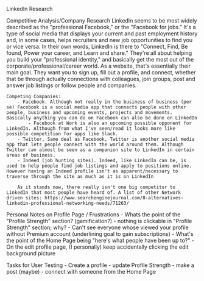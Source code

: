 LinkedIn Research

Competitive Analysis/Company Research
	LinkedIn seems to be most widely described as the "professional Facebook," or the "Facebook for jobs." It's a type of social media that displays your current and past employment history and, in some cases, helps recruiters and new job opportunities to find you or vice versa. In their own words, LinkedIn is there to "Connect, Find, Be found, Power your career, and Learn and share." They're all about helping you build your "professional identity," and basically get the most out of the corporate/professional/career world.
	As a website, that's essentially their main goal. They want you to sign up, fill out a profile, and connect, whether that be through actually connections with colleagues, join groups, post and answer job listings or follow people and companies. 

	Competing Companies:
		- Facebook. Although not really in the business of business (per se) Facebook is a social media app that connects people with other people, business and upcoming events, projects and movements. Basically anything you can do on Facebook can also be done on LinkedIn
			- Facebook at Work is also an upcoming possible opponent for LinkedIn. Although from what I've seen/read it looks more like possible competition for apps like Slack.
		- Twitter. Same deal as Facebook, Twitter is another social media app that lets people connect with the world around them. Although Twitter can almost be seen as a companion site to LinkedIn in certain areas of business.
		- Indeed (job hunting sites). Indeed, like LinkedIn can be, is used to help people find job listings and apply to positions online. However having an Indeed profile isn't as apparent/necessary to traverse through the site as much as it is on LinkedIn

		As it stands now, there really isn't one big competitor to LinkedIn that most people have heard of. A list of other Network driven sites: https://www.searchenginejournal.com/8-alternatives-linkedin-professional-networking-needs/71263/


Personal Notes on Profile Page / Frustrations
	- Whats the point of the "Profile Strength" section? (gamification?)
		- nothing is clickable in "Profile Strength" section; why?
	- Can't see everyone whose viewed your profile without Premium account (underlining goal to gain subscriptions)
	- What's the point of the Home Page being "here's what people have been up to?"
	- On the edit profile page, (I personally) keep accidentally clicking the edit background picture

Tasks for User Testing
	- Create a profile
	- update Profile Strength
	- make a post (maybe)
	- connect with someone from the Home Page